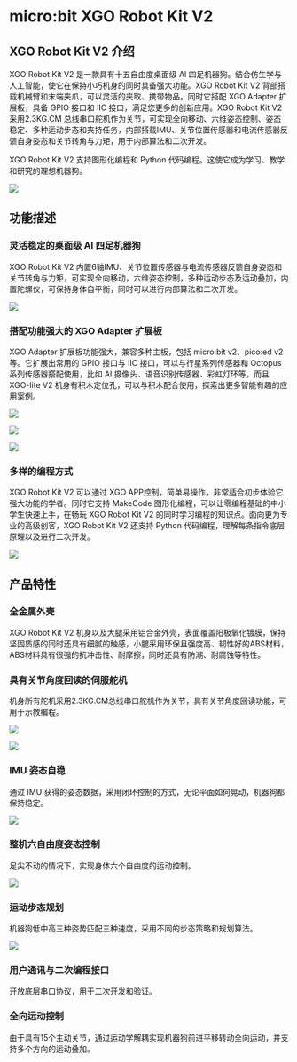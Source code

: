 ﻿---
sidebar_position: 4
sidebar_label: micro:bit XGO Robot Kit V2
---


# micro:bit XGO Robot Kit V2

## XGO Robot Kit V2 介绍

XGO Robot Kit V2 是一款具有十五自由度桌面级 Al 四足机器狗。结合仿生学与人工智能，使它在保持小巧机身的同时具备强大功能。XGO Robot Kit V2 背部搭载机械臂和末端夹爪，可以灵活的夹取、携带物品。同时它搭配 XGO Adapter 扩展板，具备 GPIO 接口和 IIC 接口，满足您更多的创新应用。XGO Robot Kit V2 采用2.3KG.CM 总线串口舵机作为关节，可实现全向移动、六维姿态控制、姿态稳定、多种运动步态和夹持任务，内部搭载IMU、关节位置传感器和电流传感器反馈自身姿态和关节转角与力矩，用于内部算法和二次开发。

XGO Robot Kit V2 支持图形化编程和 Python 代码编程。这使它成为学习、教学和研究的理想机器狗。

![](https://wiki-media-ef.oss-cn-hongkong.aliyuncs.com//images/microbit-xgo-lite2-introduce-01.png)

## 功能描述

### 灵活稳定的桌面级 AI 四足机器狗

XGO Robot Kit V2 内置6轴IMU、关节位置传感器与电流传感器反馈自身姿态和关节转角与力矩，可实现全向移动，六维姿态控制，多种运动步态及运动叠加，内置陀螺仪，可保持身体自平衡，同时可以进行内部算法和二次开发。

![](https://wiki-media-ef.oss-cn-hongkong.aliyuncs.com//images/microbit-xgo-lite2-introduce-07.gif)

### 搭配功能强大的 XGO Adapter 扩展板

XGO Adapter 扩展板功能强大，兼容多种主板，包括 micro:bit v2、pico:ed v2 等。它扩展出常用的 GPIO 接口与 IIC 接口，可以与行星系列传感器和 Octopus 系列传感器搭配使用，比如 AI 摄像头、语音识别传感器、彩虹灯环等，而且 XGO-lite V2 机身有积木定位孔，可以与积木配合使用，探索出更多智能有趣的应用案例。

![](https://wiki-media-ef.oss-cn-hongkong.aliyuncs.com//images/microbit-xgo-lite2-introduce-03.png)



![](https://wiki-media-ef.oss-cn-hongkong.aliyuncs.com//images/microbit-xgo-lite2-introduce-04.png)

![](https://wiki-media-ef.oss-cn-hongkong.aliyuncs.com//images/microbit-xgo-lite2-introduce-05.png)

### 多样的编程方式

XGO Robot Kit V2 可以通过 XGO APP控制，简单易操作，非常适合初步体验它强大功能的学者。同时它支持 MakeCode 图形化编程，可以让零编程基础的中小学生快速上手，在畅玩 XGO Robot Kit V2 的同时学习编程的知识点。面向更为专业的高级创客，XGO Robot Kit V2 还支持 Python 代码编程，理解每条指令底层原理以及进行二次开发。

![](https://wiki-media-ef.oss-cn-hongkong.aliyuncs.com//images/microbit-xgo-lite2-introduce-06.png)

## 产品特性

### 全金属外壳

XGO Robot Kit V2 机身以及大腿采用铝合金外壳，表面覆盖阳极氧化镀膜，保持坚固质感的同时还具有细腻的触感，小腿采用环保且强度高、韧性好的ABS材料，ABS材料具有很强的抗冲击性、耐摩擦，同时还具有防潮、耐腐蚀等特性。



### 具有关节角度回读的伺服舵机

机身所有舵机采用2.3KG.CM总线串口舵机作为关节，具有关节角度回读功能，可用于示教编程。

![](https://wiki-media-ef.oss-cn-hongkong.aliyuncs.com//images/microbit-xgo-lite2-introduce-07.png)

![](https://wiki-media-ef.oss-cn-hongkong.aliyuncs.com//images/microbit-xgo-lite2-introduce-08.png)

### IMU 姿态自稳

通过 IMU 获得的姿态数据，采用闭环控制的方式，无论平面如何晃动，机器狗都保持稳定。

![](https://wiki-media-ef.oss-cn-hongkong.aliyuncs.com//images/microbit-xgo-lite2-introduce-08.gif)

### 整机六自由度姿态控制

足尖不动的情况下，实现身体六个自由度的运动控制。

![](https://wiki-media-ef.oss-cn-hongkong.aliyuncs.com//images/microbit-xgo-lite2-introduce-09.gif)



### 运动步态规划

机器狗低中高三种姿势匹配三种速度，采用不同的步态策略和规划算法。

![](https://wiki-media-ef.oss-cn-hongkong.aliyuncs.com//images/microbit-xgo-lite2-introduce-10.gif)

### 用户通讯与二次编程接口

开放底层串口协议，用于二次开发和验证。



### 全向运动控制

由于具有15个主动关节，通过运动学解耦实现机器狗前进平移转动全向运动，并支持多个方向的运动叠加。
